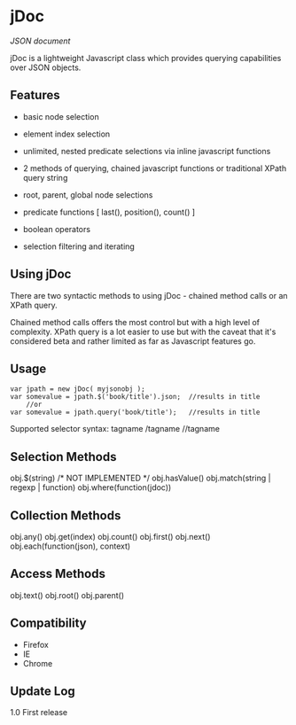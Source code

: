 jDoc
====
*JSON document*

jDoc is a lightweight Javascript class which provides querying capabilities over JSON objects.

Features
--------
* basic node selection
* element index selection
* unlimited, nested predicate selections via inline javascript functions
* 2 methods of querying, chained javascript functions or traditional XPath query string
* root, parent, global node selections
* predicate functions [ last(), position(), count() ]
* boolean operators

* selection filtering and iterating

Using jDoc
-----------
There are two syntactic methods to using jDoc - chained method calls or an XPath query.

Chained method calls offers the most control but with a high level of complexity. 
XPath query is a lot easier to use but with the caveat that it's considered beta 
and rather limited as far as Javascript features go.

Usage
-----
	var jpath = new jDoc( myjsonobj );
 	var somevalue = jpath.$('book/title').json;  //results in title
		//or
	var somevalue = jpath.query('book/title');   //results in title

Supported selector syntax:
	tagname
	/tagname
	//tagname

Selection Methods
-----------------
obj.$(string) /* NOT IMPLEMENTED */
obj.hasValue()
obj.match(string | regexp | function)
obj.where(function(jdoc))

Collection Methods
------------------
obj.any()
obj.get(index)
obj.count()
obj.first()
obj.next()
obj.each(function(json), context)

Access Methods
--------------
obj.text()
obj.root()
obj.parent()

Compatibility
-------------
* Firefox
* IE
* Chrome

Update Log
----------
1.0
        First release
